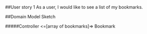 ##User story 1
As a user, I would like to see a list of my bookmarks.

##Domain Model Sketch 

#####Controller <=[array of bookmarks]=> Bookmark 
